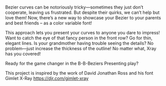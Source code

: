 Bezier curves can be notoriously tricky—sometimes they just don’t cooperate, leaving us frustrated. But despite their quirks, we can’t help but love them! Now, there’s a new way to showcase your Bezier to your parents and best friends – as a color variable font!

This approach lets you present your curves to anyone you dare to impress! Want to catch the eye of that fancy person in the front row? Go for thin, elegant lines. Is your grandmother having trouble seeing the details? No problem—just increase the thickness of the outline! No matter what, Xray has you covered!

Ready for the game changer in the B-B-Beziers Presenting play?

This project is inspired by the work of David Jonathan Ross and his font Gimlet X-Ray https://djr.com/gimlet-xray